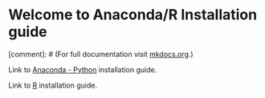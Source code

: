 
# Welcome to Anaconda/R Installation guide

<!-- This is a comment. Line below is also a comment. -->
[comment]:  # (For full documentation visit [mkdocs.org](https://www.mkdocs.org).)

Link to [Anaconda - Python](/installer_guide/anaconda/) installation guide.

Link to [R](/installer_guide/R/) installation guide.
